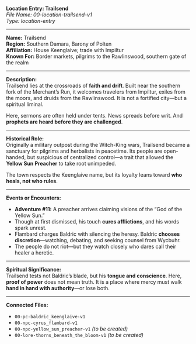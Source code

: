 **Location Entry: Trailsend**  
*File Name: 00-location-trailsend-v1*  
*Type: location-entry*

---

**Name:** Trailsend  
**Region:** Southern Damara, Barony of Polten  
**Affiliation:** House Keenglaive; trade with Impiltur  
**Known For:** Border markets, pilgrims to the Rawlinswood, southern gate of the realm

---

**Description:**  
Trailsend lies at the crossroads of **faith and drift**. Built near the southern fork of the Merchant’s Run, it welcomes travelers from Impiltur, exiles from the moors, and druids from the Rawlinswood. It is not a fortified city—but a spiritual liminal.

Here, sermons are often held under tents. News spreads before writ. And **prophets are heard before they are challenged**.

---

**Historical Role:**  
Originally a military outpost during the Witch-King wars, Trailsend became a sanctuary for pilgrims and herbalists in peacetime. Its people are open-handed, but suspicious of centralized control—a trait that allowed the **Yellow Sun Preacher** to take root unimpeded.

The town respects the Keenglaive name, but its loyalty leans toward **who heals, not who rules**.

---

**Events or Encounters:**  
- **Adventure #11:** A preacher arrives claiming visions of the “God of the Yellow Sun.”  
- Though at first dismissed, his touch **cures afflictions**, and his words spark unrest.  
- Flambard charges Baldric with silencing the heresy. Baldric **chooses discretion**—watching, debating, and seeking counsel from Wycbuhr.  
- The people do not riot—but they watch closely who dares call their healer a heretic.

---

**Spiritual Significance:**  
Trailsend tests not Baldric’s blade, but his **tongue and conscience**. Here, **proof of power** does not mean truth. It is a place where mercy must walk **hand in hand with authority**—or lose both.

---

**Connected Files:**  
- `00-pc-baldric_keenglaive-v1`  
- `00-npc-cyrus_flambard-v1`  
- `00-npc-yellow_sun_preacher-v1` *(to be created)*  
- `00-lore-thorns_beneath_the_bloom-v1` *(to be created)*